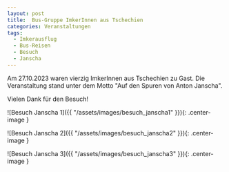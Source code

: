 ```yaml
---
layout: post
title:  Bus-Gruppe ImkerInnen aus Tschechien
categories: Veranstaltungen
tags:
  - Imkerausflug
  - Bus-Reisen
  - Besuch
  - Janscha
---
```


Am 27.10.2023 waren vierzig ImkerInnen aus Tschechien zu Gast. Die Veranstaltung stand unter dem Motto "Auf den Spuren von Anton Janscha".

Vielen Dank für den Besuch!

![Besuch Janscha 1]({{ "/assets/images/besuch_janscha1" }}){: .center-image }

![Besuch Janscha 2]({{ "/assets/images/besuch_janscha2" }}){: .center-image }

![Besuch Janscha 3]({{ "/assets/images/besuch_janscha3" }}){: .center-image }

